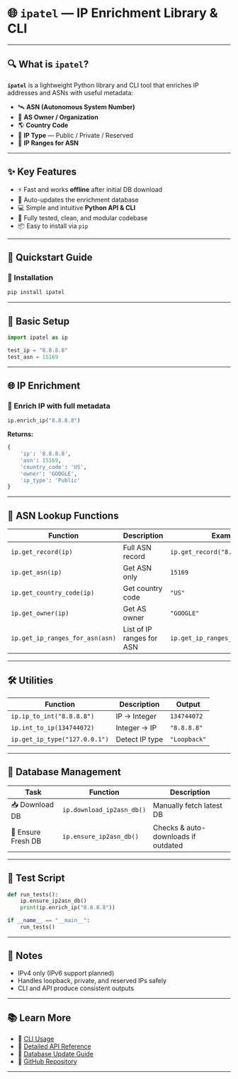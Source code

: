# 🌐 `ipatel` — IP Enrichment Library & CLI

---

## 🔍 What is `ipatel`?

**`ipatel`** is a lightweight Python library and CLI tool that enriches IP addresses and ASNs with useful metadata:

* 🛰️ **ASN (Autonomous System Number)**
* 🏢 **AS Owner / Organization**
* 🌎 **Country Code**
* 🧭 **IP Type** — Public / Private / Reserved
* 📶 **IP Ranges for ASN**

---

## ✨ Key Features

* ⚡ Fast and works **offline** after initial DB download
* 🔄 Auto-updates the enrichment database
* 💻 Simple and intuitive **Python API & CLI**
* 🧪 Fully tested, clean, and modular codebase
* 📦 Easy to install via `pip`

---

## 🚀 Quickstart Guide

### 🔧 Installation

```bash
pip install ipatel
```

---

## 🧩 Basic Setup

```python
import ipatel as ip

test_ip = "8.8.8.8"
test_asn = 15169
```

---

## 🌐 IP Enrichment

### 🔹 Enrich IP with full metadata

```python
ip.enrich_ip("8.8.8.8")
```

**Returns:**

```python
{
    'ip': '8.8.8.8',
    'asn': 15169,
    'country_code': 'US',
    'owner': 'GOOGLE',
    'ip_type': 'Public'
}
```

---

## 🧠 ASN Lookup Functions

| Function                        | Description               | Example                           |
| ------------------------------- | ------------------------- | --------------------------------- |
| `ip.get_record(ip)`             | Full ASN record           | `ip.get_record("8.8.8.8")`        |
| `ip.get_asn(ip)`                | Get ASN only              | `15169`                           |
| `ip.get_country_code(ip)`       | Get country code          | `"US"`                            |
| `ip.get_owner(ip)`              | Get AS owner              | `"GOOGLE"`                        |
| `ip.get_ip_ranges_for_asn(asn)` | List of IP ranges for ASN | `ip.get_ip_ranges_for_asn(15169)` |

---

## 🛠️ Utilities

| Function                      | Description    | Output       |
| ----------------------------- | -------------- | ------------ |
| `ip.ip_to_int("8.8.8.8")`     | IP → Integer   | `134744072`  |
| `ip.int_to_ip(134744072)`     | Integer → IP   | `"8.8.8.8"`  |
| `ip.get_ip_type("127.0.0.1")` | Detect IP type | `"Loopback"` |

---

## 🔄 Database Management

| Task               | Function                  | Description                         |
| ------------------ | ------------------------- | ----------------------------------- |
| 📥 Download DB     | `ip.download_ip2asn_db()` | Manually fetch latest DB            |
| 🔁 Ensure Fresh DB | `ip.ensure_ip2asn_db()`   | Checks & auto-downloads if outdated |

---

## 🧪 Test Script

```python
def run_tests():
    ip.ensure_ip2asn_db()
    print(ip.enrich_ip("8.8.8.8"))

if __name__ == "__main__":
    run_tests()
```

---

## 📝 Notes

* IPv4 only (IPv6 support planned)
* Handles loopback, private, and reserved IPs safely
* CLI and API produce consistent outputs

---

## 📚 Learn More

* 📌 [CLI Usage](docs/cli.md)
* 🧾 [Detailed API Reference](docs/api.md)
* 🔁 [Database Update Guide](docs/update.md)
* 📂 [GitHub Repository](https://github.com/Chethanpatel/ipatel)

---